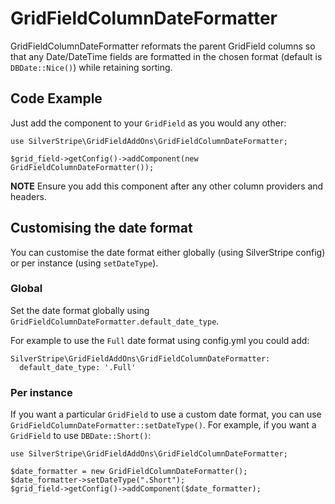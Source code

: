 # GridFieldColumnDateFormatter

GridFieldColumnDateFormatter reformats the parent GridField columns so that
any Date/DateTime fields are formatted in the chosen format (default is 
`DBDate::Nice()`) while retaining sorting.

## Code Example

Just add the component to your `GridField` as you would any other:

    use SilverStripe\GridFieldAddOns\GridFieldColumnDateFormatter;

	$grid_field->getConfig()->addComponent(new GridFieldColumnDateFormatter());

**NOTE** Ensure you add this component after any other column providers and
headers.

## Customising the date format

You can customise the date format either globally (using SilverStripe config) or
per instance (using `setDateType`).

### Global

Set the date format globally using `GridFieldColumnDateFormatter.default_date_type`.

For example to use the `Full` date format using config.yml you could add:

    SilverStripe\GridFieldAddOns\GridFieldColumnDateFormatter:
      default_date_type: '.Full'

### Per instance

If you want a particular `GridField` to use a custom date format, you can use
`GridFieldColumnDateFormatter::setDateType()`. For example, if you want a `GridField`
to use `DBDate::Short()`:

    use SilverStripe\GridFieldAddOns\GridFieldColumnDateFormatter;

    $date_formatter = new GridFieldColumnDateFormatter();
    $date_formatter->setDateType(".Short");
	$grid_field->getConfig()->addComponent($date_formatter);